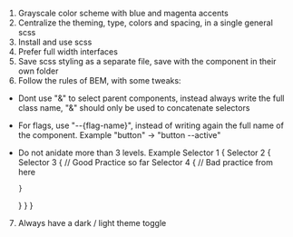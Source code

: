 
1. Grayscale color scheme with blue and magenta accents
2. Centralize the theming, type, colors and spacing, in a single general scss
3. Install and use scss
4. Prefer full width interfaces
5. Save scss styling as a separate file, save with the component in their own folder
6. Follow the rules of BEM, with some tweaks: 
- Dont use "&" to select parent components, instead always write the full class name, "&" should only be used to concatenate selectors
- For flags, use "--{flag-name}", instead of writing again the full name of the component. Example "button" -> "button --active"
- Do not anidate more than 3 levels. Example
Selector 1 {
  Selector 2 {
    Selector 3 {
      // Good Practice so far
      Selector 4 { // Bad practice from here
        
      }
    }
  }
}
7. Always have a dark / light theme toggle